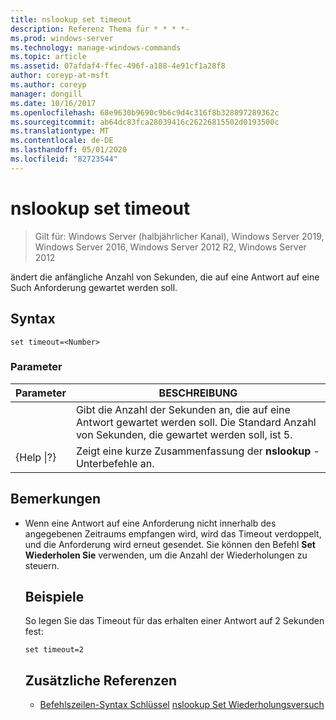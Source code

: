 ```yaml
---
title: nslookup set timeout
description: Referenz Thema für * * * *-
ms.prod: windows-server
ms.technology: manage-windows-commands
ms.topic: article
ms.assetid: 07afdaf4-ffec-496f-a188-4e91cf1a28f8
author: coreyp-at-msft
ms.author: coreyp
manager: dongill
ms.date: 10/16/2017
ms.openlocfilehash: 68e9630b9690c9b6c9d4c316f8b328897289362c
ms.sourcegitcommit: ab64dc83fca28039416c26226815502d0193500c
ms.translationtype: MT
ms.contentlocale: de-DE
ms.lasthandoff: 05/01/2020
ms.locfileid: "82723544"
---
```

# <a name="nslookup-set-timeout"></a>nslookup set timeout

> Gilt für: Windows Server (halbjährlicher Kanal), Windows Server 2019, Windows Server 2016, Windows Server 2012 R2, Windows Server 2012

ändert die anfängliche Anzahl von Sekunden, die auf eine Antwort auf eine Such Anforderung gewartet werden soll.
## <a name="syntax"></a>Syntax
```
set timeout=<Number>
```
### <a name="parameters"></a>Parameter

|    Parameter    |                                           BESCHREIBUNG                                            |
|-----------------|--------------------------------------------------------------------------------------------------|
|    <Number>     | Gibt die Anzahl der Sekunden an, die auf eine Antwort gewartet werden soll. Die Standard Anzahl von Sekunden, die gewartet werden soll, ist 5. |
| {Help &#124;?} |                      Zeigt eine kurze Zusammenfassung der **nslookup** -Unterbefehle an.                       |

## <a name="remarks"></a>Bemerkungen
- Wenn eine Antwort auf eine Anforderung nicht innerhalb des angegebenen Zeitraums empfangen wird, wird das Timeout verdoppelt, und die Anforderung wird erneut gesendet. Sie können den Befehl **Set Wiederholen Sie** verwenden, um die Anzahl der Wiederholungen zu steuern.
  ## <a name="examples"></a>Beispiele
  So legen Sie das Timeout für das erhalten einer Antwort auf 2 Sekunden fest:
  ```
  set timeout=2
  ```
  ## <a name="additional-references"></a>Zusätzliche Referenzen
  - [Befehlszeilen-Syntax Schlüssel](command-line-syntax-key.md)
  [nslookup Set Wiederholungsversuch](nslookup-set-retry.md)
